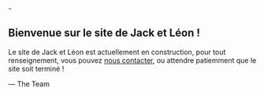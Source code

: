 
<!doctype html>
  <title>Site en Construction</title>
 -<style>
 -  body { text-align: center; padding: 150px; }
 -  h1 { font-size: 50px; }
 -  body { font: 20px Helvetica, sans-serif; color: #333; }
 -  article { display: block; text-align: left; width: 650px; margin: 0 auto; }
 -  a { color: #dc8100; text-decoration: none; }
 -  a:hover { color: #333; text-decoration: none; }
 -</style>
  
<article>
    <h1>Bienvenue sur le site de Jack et Léon !</h1>
    <div>
        <p>Le site de Jack et Léon est actuellement en construction, pour tout renseignement, vous pouvez <a href="mailto:jacketleon@gmail.com">nous contacter</a>, ou attendre patiemment que le site soit terminé !</p>
        <p>&mdash; The Team</p>
    </div>
</article>
